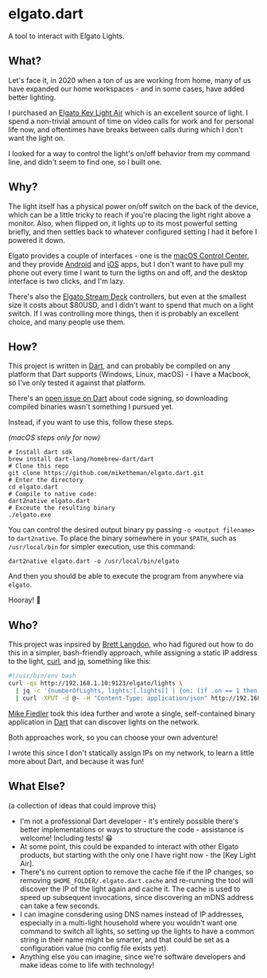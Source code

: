 # elgato.dart

A tool to interact with Elgato Lights.

## What?

Let's face it, in 2020 when a ton of us are working from home, many of us have
expanded our home workspaces - and in some cases, have added better lighting.

I purchased an [Elgato Key Light Air][] which is an excellent source of light.
I spend a non-trivial amount of time on video calls for work and for personal
life now, and oftentimes have breaks between calls during which I don't want
the light on.

I looked for a way to control the light's on/off behavior from my command line,
and didn't seem to find one, so I built one.

## Why?

The light itself has a physical power on/off switch on the back of the device,
which can be a little tricky to reach if you're placing the light right above
a monitor.
Also, when flipped on, it lights up to its most powerful setting briefly, and
then settles back to whatever configured setting I had it before I powered it
down.

Elgato provides a couple of interfaces - one is the [macOS Control Center][],
and they provide [Android][] and [iOS][] apps, but I don't want to have
pull my phone out every time I want to turn the ligths on and off, and the
desktop interface is two clicks, and I'm lazy.

There's also the [Elgato Stream Deck][] controllers, but even at the smallest
size it costs about $80USD, and I didn't want to spend that much on a light
switch. If I was controlling more things, then it is probably an excellent
choice, and many people use them.

## How?

This project is written in [Dart][], and can probably be compiled on any
platform that Dart supports (Windows, Linux, macOS) - I have a Macbook, so
I've only tested it against that platform.

There's an [open issue on Dart][] about code signing, so downloading compiled
binaries wasn't something I pursued yet.

Instead, if you want to use this, follow these steps.

_(macOS steps only for now)_

```shell
# Install dart sdk
brew install dart-lang/homebrew-dart/dart
# Clone this repo 
git clone https://github.com/miketheman/elgato.dart.git
# Enter the directory
cd elgato.dart
# Compile to native code:
dart2native elgato.dart
# Exceute the resulting binary
./elgato.exe
```

You can control the desired output binary py passing `-o <output filename>`
to `dart2native`.
To place the binary somewhere in your `$PATH`, such as `/usr/local/bin` for
simpler execution, use this command:

```shell
dart2native elgato.dart -o /usr/local/bin/elgato
```

And then you should be able to execute the program from anywhere via `elgato`.

Hooray! :tada:

## Who?

This project was inpsired by [Brett Langdon][], who had figured out how to
do this in a simpler, bash-friendly approach, while assigning a static IP
address to the light, [curl][], and [jq][], something like this:

```bash
#!/usr/bin/env bash
curl -qs http://192.168.1.10:9123/elgato/lights \
  | jq -c '{numberOfLights, lights:[.lights[] | {on: (if .on == 1 then 0 else 1 end), brightness, temperature}]}' \
  | curl -XPUT -d @- -H "Content-Type: application/json" http://192.168.1.10:9123/elgato/lights
```

[Mike Fiedler][] took this idea further and wrote a single, self-contained
binary application in [Dart][] that can discover lights on the network.

Both approaches work, so you can choose your own adventure!

I wrote this since I don't statically assign IPs on my network, to learn a
little more about Dart, and because it was fun!

## What Else?
(a collection of ideas that could improve this)

* I'm not a professional Dart developer - it's entirely possible there's better
  implementations or ways to structure the code - assistance is welcome!
  Including tests! :grin:
* At some point, this could be expanded to interact with other Elgato products,
  but starting with the only one I have right now - the [Key Light Air].
* There's no current option to remove the cache file if the IP changes, so
  removing `$HOME_FOLDER/.elgato.dart.cache` and re-running the tool will
  discover the IP of the light again and cache it. The cache is used to speed
  up subsequent invocations, since discovering an mDNS address can take a few
  seconds.
* I can imagine consdering using DNS names instead of IP addresses, especially
  in a multi-light household where you wouldn't want one command to switch all
  lights, so setting up the lights to have a common string in their name might
  be smarter, and that could be set as a configuration value (no config file
  exists yet).
* Anything else you can imagine, since we're software developers and make
  ideas come to life with technology!

[Elgato Key Light Air]: https://www.elgato.com/en/gaming/key-light-air
[macOs Control Center]: https://help.elgato.com/hc/en-us/articles/360028242091-Elgato-Control-Center-Release-Notes-macOS-
[Android]: https://play.google.com/store/apps/details?id=com.corsair.android.controlcenter&hl=en
[iOS]: https://apps.apple.com/us/app/elgato-control-center/id1446254313
[Elgato Stream Deck]: https://www.elgato.com/en/gaming/stream-deck
[Dart]: https://dart.dev/
[open issue on Dart]: https://github.com/dart-lang/sdk/issues/39106
[curl]: https://curl.haxx.se/
[jq]: https://stedolan.github.io/jq/
[Brett Langdon]: https://github.com/brettlangdon
[Mike Fiedler]: https://github.com/miketheman

